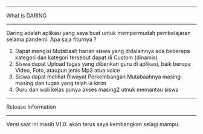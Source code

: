 
*******************
What is DARING
*******************

Daring adalah aplikasi yang saya buat untuk mempermudah pembelajaran selama pandemi.
Apa saja fiturnya ?
1. Dapat mengisi Mutabaah harian siswa yang didalamnya ada beberapa kategori dan kategori tersebut dapat di Custom (dinamis)
2. Siswa dapat Upload tugas yang diberikan guru di aplikasi, baik berupa Video, Foto, ataupun jenis Mp3 atua voice
3. Siswa dapat melihat Riwayat Perkembangan Mutabaahnya masing-masing dan tugas yang telah ia kirim
4. Guru dan wali kelas punya akses masing2 utnuk memantau siswa

*******************
Release Information
*******************

Versi saat ini masih V1.0. akan terus saya kembangkan selagi mampu.
